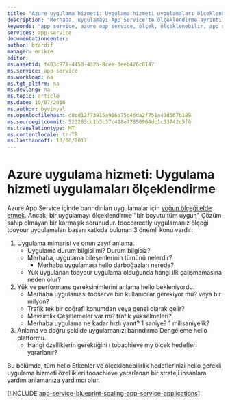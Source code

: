 ```yaml
---
title: "Azure uygulama hizmeti: Uygulama hizmeti uygulamaları ölçeklendirme"
description: "Merhaba, uygulamayı App Service'te ölçeklendirme ayrıntıları hakkında bilgi edinin."
keywords: "app service, azure app service, ölçek, ölçeklenebilir, app service planı, app service maliyeti"
services: app-service
documentationcenter: 
author: btardif
manager: erikre
editor: 
ms.assetid: f403c971-4450-432b-8cea-3eeb426c0147
ms.service: app-service
ms.workload: na
ms.tgt_pltfrm: na
ms.devlang: na
ms.topic: article
ms.date: 10/07/2016
ms.author: byvinyal
ms.openlocfilehash: d8cd12f73915a916a75d46da2f751a40d567b189
ms.sourcegitcommit: 523283cc1b3c37c428e77850964dc1c33742c5f0
ms.translationtype: MT
ms.contentlocale: tr-TR
ms.lasthandoff: 10/06/2017
---
```

# <a name="azure-app-service-scaling-app-service-applications"></a>Azure uygulama hizmeti: Uygulama hizmeti uygulamaları ölçeklendirme
Azure App Service içinde barındırılan uygulamalar için [yoğun ölçeği elde etmek](https://azure.microsoft.com/blog/canadian-broadcasting-corporation-radio-canada-leverage-azure-for-smooth-election-coverage/).
Ancak, bir uygulamayı ölçeklendirme "bir boyutu tüm uygun" Çözüm sahip olmayan bir karmaşık sorunudur. toocorrectly uygulamanız ölçeği tooyour uygulamaları başarı katkıda bulunan 3 önemli konu vardır:

1. Uygulama mimarisi ve onun zayıf anlama.
   * Uygulama durum bilgisi mi? Durum bilgisiz?
   * Merhaba, uygulama bileşenlerinin tümünü nelerdir?
     * Merhaba uygulaması hello darboğazları nerede?
   * Yük uygulanan tooyour uygulama olduğunda hangi ilk çalışmamasına neden olur?
2. Yük ve performans gereksinimlerini anlama hello bekleniyordu.
   * Merhaba uygulaması tooserve bin kullanıcılar gerekiyor mu? veya bir milyon?
   * Trafik tek bir coğrafi konumdan veya genel olarak gelir?
   * Mevsimlik Çeşitlemeler var mı? trafik yükselmeleri?
   * Merhaba uygulama ne kadar hızlı yanıt? 1 saniye? 1 milisaniyelik?
3. Anlama ve doğru şekilde uygulamanızı barındırma Dengeleme hello platformu.
   * Hangi özelliklerin gerektiğini ı tooachieve my ölçek hedefleri yararlanır?

Bu bölümde, tüm hello Etkenler ve ölçeklenebilirlik hedeflerinizi hello gerekli uygulama hizmeti özellikleri tooachieve yararlanan bir strateji insanlara yardım anlamanıza yardımcı olur.

[!INCLUDE [app-service-blueprint-scaling-app-service-applications](../../includes/app-service-blueprint-scaling-app-service-applications.md)]

